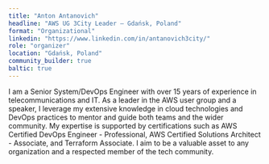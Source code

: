 ```yaml
---
title: "Anton Antanovich"
headline: "AWS UG 3City Leader — Gdańsk, Poland"
format: "Organizational"
linkedin: "https://www.linkedin.com/in/antanovich3city/"
role: "organizer"
location: "Gdańsk, Poland"
community_builder: true
baltic: true
---
```


I am a Senior System/DevOps Engineer with over 15 years of experience in telecommunications and IT. As a leader in the AWS user group and a speaker, I leverage my extensive knowledge in cloud technologies and DevOps practices to mentor and guide both teams and the wider community. My expertise is supported by certifications such as AWS Certified DevOps Engineer - Professional, AWS Certified Solutions Architect - Associate, and Terraform Associate. I aim to be a valuable asset to any organization and a respected member of the tech community.